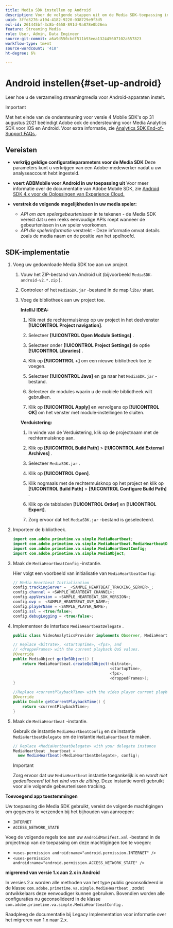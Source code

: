 ```yaml
---
title: Media SDK instellen op Android
description: Voer de volgende stappen uit om de Media SDK-toepassing in Android in te stellen.
uuid: 3ffe3276-a104-4182-9220-038729e9f3d5
exl-id: 261445bf-3c8b-4658-891d-9a878e0b26ea
feature: Streaming Media
role: User, Admin, Data Engineer
source-git-commit: a6a9d550cbdf511b93eea132445607102a557823
workflow-type: tm+mt
source-wordcount: '418'
ht-degree: 6%

---
```


# Android instellen{#set-up-android}

Leer hoe u de verzameling streamingmedia voor Android-apparaten instelt.

>[!IMPORTANT]
>
>Met het einde van de ondersteuning voor versie 4 Mobile SDK&#39;s op 31 augustus 2021 beëindigt Adobe ook de ondersteuning voor Media Analytics SDK voor iOS en Android.  Voor extra informatie, zie [ Analytics SDK End-of-Support FAQs ](/help/additional-resources/end-of-support-faqs.md).


## Vereisten

* **verkrijg geldige configuratieparameters voor de Media SDK**
Deze parameters kunt u verkrijgen van een Adobe-medewerker nadat u uw analyseaccount hebt ingesteld.
* **voert ADBMobile voor Android in uw toepassing uit**
Voor meer informatie over de documentatie van Adobe Mobile SDK, zie [ Android SDK 4.x voor de Oplossingen van Experience Cloud.](https://experienceleague.adobe.com/docs/mobile-services/android/overview.html)

* **verstrek de volgende mogelijkheden in uw media speler:**
   * *API om aan spelergebeurtenissen* in te tekenen - de Media SDK vereist dat u een reeks eenvoudige APIs roept wanneer de gebeurtenissen in uw speler voorkomen.
   * *API die spelerinformatie* verstrekt - Deze informatie omvat details zoals de media naam en de positie van het spelhoofd.

## SDK-implementatie

1. Voeg uw gedownloade Media SDK toe aan uw project.

   1. Vouw het ZIP-bestand van Android uit (bijvoorbeeld `MediaSDK-android-v2.*.zip` ).
   1. Controleer of het `MediaSDK.jar` -bestand in de map `libs/` staat.

   1. Voeg de bibliotheek aan uw project toe.

      **IntelliJ IDEA:**

      1. Klik met de rechtermuisknop op uw project in het deelvenster **[!UICONTROL Project navigation]**.
      1. Selecteer **[!UICONTROL Open Module Settings]** .
      1. Selecteer onder **[!UICONTROL Project Settings]** de optie **[!UICONTROL Libraries]** .

      1. Klik op **[!UICONTROL +]** om een nieuwe bibliotheek toe te voegen.
      1. Selecteer **[!UICONTROL Java]** en ga naar het `MediaSDK.jar` -bestand.

      1. Selecteer de modules waarin u de mobiele bibliotheek wilt gebruiken.
      1. Klik op **[!UICONTROL Apply]** en vervolgens op **[!UICONTROL OK]** om het venster met module-instellingen te sluiten.

      **Verduistering:**

      1. In winde van de Verduistering, klik op de projectnaam met de rechtermuisknop aan.
      1. Klik op **[!UICONTROL Build Path]** > **[!UICONTROL Add External Archives]** .
      1. Selecteer `MediaSDK.jar` .
      1. Klik op **[!UICONTROL Open]**.
      1. Klik nogmaals met de rechtermuisknop op het project en klik op **[!UICONTROL Build Path]** > **[!UICONTROL Configure Build Path]** .
      1. Klik op de tabbladen **[!UICONTROL Order]** en **[!UICONTROL Export]**.

      1. Zorg ervoor dat het `MediaSDK.jar` -bestand is geselecteerd.

1. Importeer de bibliotheek.

   ```java
   import com.adobe.primetime.va.simple.MediaHeartbeat;
   import com.adobe.primetime.va.simple.MediaHeartbeat.MediaHeartbeatDelegate;
   import com.adobe.primetime.va.simple.MediaHeartbeatConfig;
   import com.adobe.primetime.va.simple.MediaObject;
   ```

1. Maak de `MediaHeartbeatConfig` -instantie.

   Hier volgt een voorbeeld van initialisatie van `MediaHeartbeatConfig`:

   ```java
   // Media Heartbeat Initialization
   config.trackingServer = _<SAMPLE_HEARTBEAT_TRACKING_SERVER>_;
   config.channel = <SAMPLE_HEARTBEAT_CHANNEL>;
   config.appVersion = <SAMPLE_HEARTBEAT_SDK_VERSION>;
   config.ovp =  <SAMPLE_HEARTBEAT_OVP_NAME>;
   config.playerName = <SAMPLE_PLAYER_NAME>;
   config.ssl = <true/false>;
   config.debugLogging = <true/false>;
   ```

1. Implementeer de interface `MediaHeartbeatDelegate` .

   ```java
   public class VideoAnalyticsProvider implements Observer, MediaHeartbeatDelegate{}
   ```

   ```java
   // Replace <bitrate>, <startupTime>, <fps>, and  
   // <droppeFrames> with the current playback QoS values.  
   @Override
   public MediaObject getQoSObject() {
       return MediaHeartbeat.createQoSObject(<bitrate>,  
                                             <startupTime>,  
                                             <fps>,  
                                             <droppedFrames>);
   }
   
   //Replace <currentPlaybackTime> with the video player current playback time
   @Override
   public Double getCurrentPlaybackTime() {
       return <currentPlaybackTime>;
   }
   ```

1. Maak de `MediaHeartbeat` -instantie.

   Gebruik de instantie `MediaHeartbeatConfig` en de instantie `MediaHertbeatDelegate` om de instantie `MediaHeartbeat` te maken.

   ```java
   // Replace <MediaHertbeatDelegate> with your delegate instance
   MediaHeartbeat _heartbeat =  
     new MediaHeartbeat(<MediaHeartbeatDelegate>, config);
   ```

   >[!IMPORTANT]
   >
   >Zorg ervoor dat uw `MediaHeartbeat` instantie toegankelijk is en *wordt niet gedealloceerd tot het eind van de zitting*. Deze instantie wordt gebruikt voor alle volgende gebeurtenissen tracking.

**Toevoegend app toestemmingen**

Uw toepassing die Media SDK gebruikt, vereist de volgende machtigingen om gegevens te verzenden bij het bijhouden van aanroepen:

* `INTERNET`
* `ACCESS_NETWORK_STATE`

Voeg de volgende regels toe aan uw `AndroidManifest.xml` -bestand in de projectmap van de toepassing om deze machtigingen toe te voegen:

* `<uses-permission android:name="android.permission.INTERNET" />`
* `<uses-permission android:name="android.permission.ACCESS_NETWORK_STATE" />`

**migrerend van versie 1.x aan 2.x in Android**

In versies 2.x worden alle methoden van het type public geconsolideerd in de klasse `com.adobe.primetime.va.simple.MediaHeartbeat` , zodat ontwikkelaars deze eenvoudiger kunnen gebruiken. Bovendien worden alle configuraties nu geconsolideerd in de klasse `com.adobe.primetime.va.simple.MediaHeartbeatConfig` .

Raadpleeg de documentatie bij Legacy Implementation voor informatie over het migreren van 1.x naar 2.x.
